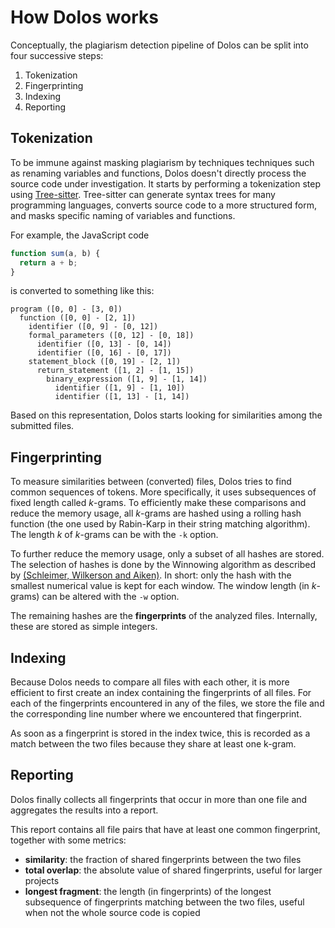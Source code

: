 # How Dolos works

Conceptually, the plagiarism detection pipeline of Dolos can be split into four successive steps:

1. Tokenization
2. Fingerprinting
3. Indexing
4. Reporting

## Tokenization

To be immune against masking plagiarism by techniques techniques such as renaming variables and functions, Dolos
doesn't directly process the source code under investigation. It starts by performing a
tokenization step using [Tree-sitter](http://tree-sitter.github.io/tree-sitter/).
Tree-sitter can generate syntax trees for many programming languages, converts source code
to a more structured form, and masks specific naming of variables and functions.

For example, the JavaScript code

```javascript
function sum(a, b) {
  return a + b;
}
```

is converted to something like this:

```
program ([0, 0] - [3, 0])
  function ([0, 0] - [2, 1])
    identifier ([0, 9] - [0, 12])
    formal_parameters ([0, 12] - [0, 18])
      identifier ([0, 13] - [0, 14])
      identifier ([0, 16] - [0, 17])
    statement_block ([0, 19] - [2, 1])
      return_statement ([1, 2] - [1, 15])
        binary_expression ([1, 9] - [1, 14])
          identifier ([1, 9] - [1, 10])
          identifier ([1, 13] - [1, 14])
```

Based on this representation, Dolos starts looking for similarities among the submitted files.

## Fingerprinting

To measure similarities between (converted) files, Dolos tries to find common
sequences of tokens. More specifically, it uses subsequences of fixed length called _k_-grams.
To efficiently make these comparisons and reduce the memory usage, all _k_-grams
are hashed using a rolling hash function (the one used by Rabin-Karp in their
string matching algorithm). The length _k_ of _k_-grams can be with the `-k`
option.

To further reduce the memory usage, only a subset of all hashes are stored. The
selection of hashes is done by the Winnowing algorithm as
described by [(Schleimer, Wilkerson and Aiken)](http://theory.stanford.edu/~aiken/publications/papers/sigmod03.pdf). In short: only the hash with the smallest numerical
value is kept for each window. The window length (in _k_-grams) can be altered
with the `-w` option.

The remaining hashes are the **fingerprints** of the analyzed files. Internally,
these are stored as simple integers.

## Indexing

Because Dolos needs to compare all files with each other, it is more efficient to
first create an index containing the fingerprints of all files. For each of the
fingerprints encountered in any of the files, we store the file and the
corresponding line number where we encountered that fingerprint.

As soon as a fingerprint is stored in the index twice, this is recorded as a match
between the two files because they share at least one k-gram.

## Reporting

Dolos finally collects all fingerprints that occur in more than one file and
aggregates the results into a report.

This report contains all file pairs that have at least one common fingerprint, together with some metrics:

- **similarity**: the fraction of shared fingerprints between the two files
- **total overlap**: the absolute value of shared fingerprints, useful for larger projects
- **longest fragment**: the length (in fingerprints) of the longest subsequence of fingerprints matching between the two files, useful when not the whole source code is copied

